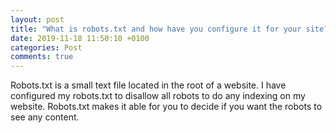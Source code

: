 ```yaml
---
layout: post
title: "What is robots.txt and how have you configure it for your site?"
date: 2019-11-18 11:50:10 +0100
categories: Post
comments: true
---
```


Robots.txt is a small text file located in the root of a website. I have configured my robots.txt to disallow all robots to do any indexing on my website. Robots.txt makes it able for you to decide if you want the robots to see any content.
